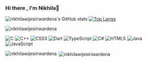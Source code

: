 ### Hi there , I'm Nikhila👋

![nikhilawijesiriwardena's GitHub stats](https://github-readme-stats.vercel.app/api?username=nikhilawijesiriwardena&theme=dark&show_icons=true&hide=contribs,issues)
[![Top Langs](https://github-readme-stats.vercel.app/api/top-langs/?username=Madhumal-Thushan&theme=dark&show_icons=true&layout=compact)](https://github.com/anuraghazra/github-readme-stats)
<p><img align="center" src="https://github-readme-streak-stats.herokuapp.com/?user=nikhilawijesiriwardena&theme=dark&show_icons=true&hide=contribs" alt="nikhilawijesiriwardena" /></p>

![C](https://img.shields.io/badge/c-%2300599C.svg?style=for-the-badge&logo=c&logoColor=white)
![C++](https://img.shields.io/badge/c++-%2300599C.svg?style=for-the-badge&logo=c%2B%2B&logoColor=white)
![CSS3](https://img.shields.io/badge/css3-%231572B6.svg?style=for-the-badge&logo=css3&logoColor=white)
![Dart](https://img.shields.io/badge/dart-%230175C2.svg?style=for-the-badge&logo=dart&logoColor=white)
![TypeScript](https://img.shields.io/badge/typescript-%23007ACC.svg?style=for-the-badge&logo=typescript&logoColor=white)
![C#](https://img.shields.io/badge/c%23-%23239120.svg?style=for-the-badge&logo=c-sharp&logoColor=white)
![HTML5](https://img.shields.io/badge/html5-%23E34F26.svg?style=for-the-badge&logo=html5&logoColor=white)
![Java](https://img.shields.io/badge/java-%23ED8B00.svg?style=for-the-badge&logo=java&logoColor=white)
![JavaScript](https://img.shields.io/badge/javascript-%23323330.svg?style=for-the-badge&logo=javascript&logoColor=%23F7DF1E)

<p><img align="left" src="https://github-readme-stats.vercel.app/api/top-langs?username=nikhilawijesiriwardena&show_icons=true&locale=en&layout=compact" alt="nikhilawijesiriwardena" /></p>

<p>&nbsp;<img align="center" src="https://github-readme-stats.vercel.app/api?username=nikhilawijesiriwardena&show_icons=true&locale=en" alt="nikhilawijesiriwardena" /></p>


